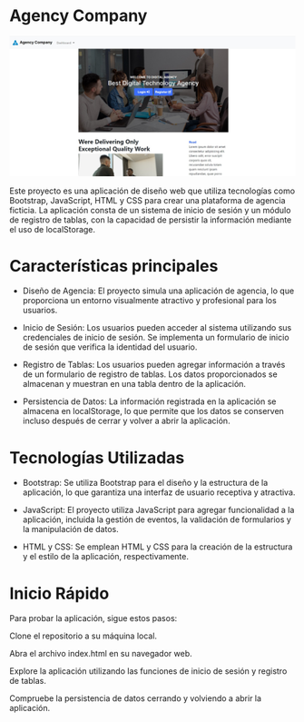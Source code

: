 # Agency Company

![Agency Company Logo](/assets/inicio.jpg)

Este proyecto es una aplicación de diseño web que utiliza tecnologías como Bootstrap, JavaScript, HTML y CSS para crear una plataforma de agencia ficticia. La aplicación consta de un sistema de inicio de sesión y un módulo de registro de tablas, con la capacidad de persistir la información mediante el uso de localStorage.

# Características principales
- Diseño de Agencia: El proyecto simula una aplicación de agencia, lo que proporciona un entorno visualmente atractivo y profesional para los usuarios.

- Inicio de Sesión: Los usuarios pueden acceder al sistema utilizando sus credenciales de inicio de sesión. Se implementa un formulario de inicio de sesión que verifica la identidad del usuario.

- Registro de Tablas: Los usuarios pueden agregar información a través de un formulario de registro de tablas. Los datos proporcionados se almacenan y muestran en una tabla dentro de la aplicación.

- Persistencia de Datos: La información registrada en la aplicación se almacena en localStorage, lo que permite que los datos se conserven incluso después de cerrar y volver a abrir la aplicación.

# Tecnologías Utilizadas
- Bootstrap: Se utiliza Bootstrap para el diseño y la estructura de la aplicación, lo que garantiza una interfaz de usuario receptiva y atractiva.

- JavaScript: El proyecto utiliza JavaScript para agregar funcionalidad a la aplicación, incluida la gestión de eventos, la validación de formularios y la manipulación de datos.

- HTML y CSS: Se emplean HTML y CSS para la creación de la estructura y el estilo de la aplicación, respectivamente.

# Inicio Rápido
Para probar la aplicación, sigue estos pasos:

Clone el repositorio a su máquina local.

Abra el archivo index.html en su navegador web.

Explore la aplicación utilizando las funciones de inicio de sesión y registro de tablas.

Compruebe la persistencia de datos cerrando y volviendo a abrir la aplicación.

